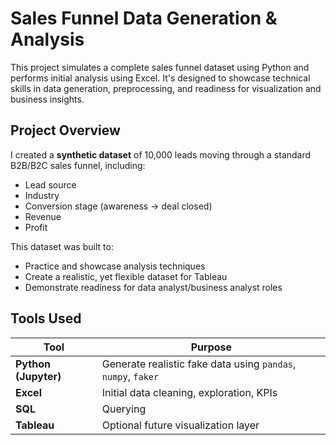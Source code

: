 #  Sales Funnel Data Generation & Analysis

This project simulates a complete sales funnel dataset using Python and performs initial analysis using Excel. It's designed to showcase technical skills in data generation, preprocessing, and readiness for visualization and business insights.


##  Project Overview

I created a **synthetic dataset** of 10,000 leads moving through a standard B2B/B2C sales funnel, including:

- Lead source
- Industry
- Conversion stage (awareness → deal closed)
- Revenue
- Profit

This dataset was built to:
- Practice and showcase analysis techniques
- Create a realistic, yet flexible dataset for Tableau
- Demonstrate readiness for data analyst/business analyst roles


##  Tools Used

| Tool       | Purpose                              |
|------------|--------------------------------------|
| **Python (Jupyter)** | Generate realistic fake data using `pandas`, `numpy`, `faker` |
| **Excel**   | Initial data cleaning, exploration, KPIs |
| **SQL** | Querying |
| **Tableau** | Optional future visualization layer |

